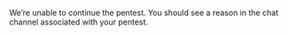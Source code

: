 We’re unable to continue the pentest. You should see a reason in the chat channel associated with your pentest.